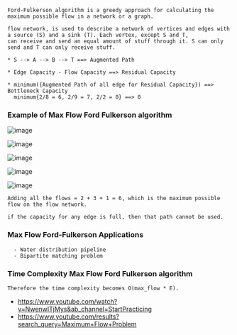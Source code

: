```
Ford-Fulkerson algorithm is a greedy approach for calculating the maximum possible flow in a network or a graph.

flow network, is used to describe a network of vertices and edges with a source (S) and a sink (T). Each vertex, except S and T,
can receive and send an equal amount of stuff through it. S can only send and T can only receive stuff.

* S --> A --> B --> T ==> Augmented Path

* Edge Capacity - Flow Capacity ==> Residual Capacity

* minimum({Augmented Path of all edge for Residual Capacity}) ==> Bottleneck Capacity
  minimum{2/8 = 6, 2/9 = 7, 2/2 = 0} ==> 0
```

### Example of Max Flow Ford Fulkerson algorithm


![image](https://user-images.githubusercontent.com/59710234/184473733-4a7f24d8-5cea-4704-b5b7-d0abd1fff96b.png)

![image](https://user-images.githubusercontent.com/59710234/184473758-48dd1aa1-c88b-43b8-bee7-dece45d9869f.png)

![image](https://user-images.githubusercontent.com/59710234/184473889-e1b909c2-ebe1-48aa-a84d-22abc4284d86.png)

![image](https://user-images.githubusercontent.com/59710234/184473981-8ed92ef2-ddf9-4b09-98b5-1450ede98a16.png)

![image](https://user-images.githubusercontent.com/59710234/184474008-11ea0902-c53f-4669-8baa-a5d227dc5adb.png)
```
Adding all the flows = 2 + 3 + 1 = 6, which is the maximum possible flow on the flow network.

if the capacity for any edge is full, then that path cannot be used.
```
### Max Flow Ford-Fulkerson Applications

```
  - Water distribution pipeline
  - Bipartite matching problem
```

### Time Complexity Max Flow Ford Fulkerson algorithm
```
Therefore the time complexity becomes O(max_flow * E).
```
- https://www.youtube.com/watch?v=NwenwITjMys&ab_channel=StartPracticing
- https://www.youtube.com/results?search_query=Maximum+Flow+Problem
